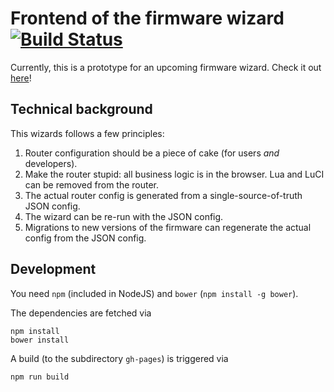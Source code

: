 # Frontend of the firmware wizard [![Build Status](https://travis-ci.org/freifunk-berlin/firmware-wizard-frontend.svg)](https://travis-ci.org/freifunk-berlin/firmware-wizard-frontend)
Currently, this is a prototype for an upcoming firmware wizard. Check it out [here](http://freifunk-berlin.github.io/firmware-wizard-frontend/)!

## Technical background
This wizards follows a few principles:

1. Router configuration should be a piece of cake (for users *and* developers).
2. Make the router stupid: all business logic is in the browser. Lua and LuCI can be removed from the router.
3. The actual router config is generated from a single-source-of-truth JSON config.
4. The wizard can be re-run with the JSON config.
5. Migrations to new versions of the firmware can regenerate the actual config from the JSON config.

## Development
You need `npm` (included in NodeJS) and `bower` (`npm install -g bower`).

The dependencies are fetched via
```
npm install
bower install
```

A build (to the subdirectory `gh-pages`) is triggered via
```
npm run build
```
